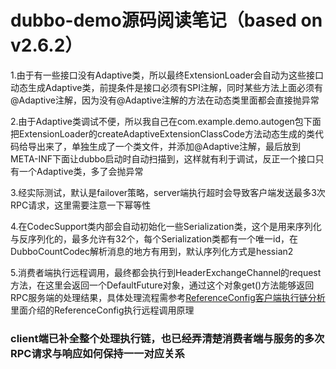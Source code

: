 # dubbo-demo源码阅读笔记（based on v2.6.2）

1.由于有一些接口没有Adaptive类，所以最终ExtensionLoader会自动为这些接口动态生成Adaptive类，前提条件是接口必须有SPI注解，同时某些方法上面必须有@Adaptive注解，因为没有@Adaptive注解的方法在动态类里面都会直接抛异常

2.由于Adaptive类调试不便，所以我自己在com.example.demo.autogen包下面把ExtensionLoader的createAdaptiveExtensionClassCode方法动态生成的类代码给导出来了，单独生成了一个类文件，并添加@Adaptive注解，最后放到META-INF下面让dubbo启动时自动扫描到，这样就有利于调试，反正一个接口只有一个Adaptive类，多了会抛异常

3.经实际测试，默认是failover策略，server端执行超时会导致客户端发送最多3次RPC请求，这里需要注意一下幂等性

4.在CodecSupport类内部会自动初始化一些Serialization类，这个是用来序列化与反序列化的，最多允许有32个，每个Serialization类都有一个唯一id，在DubboCountCodec解析消息的地方有用到，默认序列化方式是hessian2

5.消费者端执行远程调用，最终都会执行到HeaderExchangeChannel的request方法，在这里会返回一个DefaultFuture对象，通过这个对象get()方法能够返回RPC服务端的处理结果，具体处理流程需参考[ReferenceConfig客户端执行链分析](./ReferenceConfig客户端执行链分析.md)里面介绍的ReferenceConfig执行远程调用原理

### client端已补全整个处理执行链，也已经弄清楚消费者端与服务的多次RPC请求与响应如何保持一一对应关系
